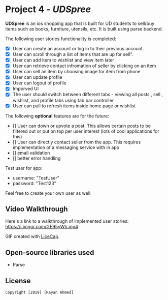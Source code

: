 # Project 4 - *UDSpree*

**UDSpree** is an ios shopping app that is built for UD students to sell/buy items such as books, furniture, utensils, etc.
It is built using parse backend. 

The following user stories functionality is completed:

- [X] User can create an account or log in to their previous account.
- [X] User can scroll through a list of items that are up for sell".
- [X] User can add item to wishlist and view item later
- [X] User can retrieve contact infromation of seller by clicking on an item
- [X] User can sell an item by choosing image for item from phone
- [X] User can update profile 
- [X] User can logout of profile
- [X] Imporved UI
- [X] The user should switch between different tabs - viewing all posts , sell , wishlist, and profile tabs using tab bar controller
- [X] User can pull to refresh items inside home page or wishlist

The following **optional** features are for the future:
- [] User can down or upvote a post. This allows certain posts to be filtered out or put on top per user interest (lots of cool applications for this)
- [] User can directly contact seller from the app. This requires implementation of a messaging service with in app
- [] email validation
- [] better error handling

Test user for app:
- username: "TestUser"
- password: "Test123"

Feel free to create your own user as well

## Video Walkthrough

Here's a link to a walkthrough of implemented user stories:
https://i.imgur.com/GE95yWh.mp4

GIF created with [LiceCap](http://www.cockos.com/licecap/).

## Open-source libraries used

- Parse

## License

    Copyright [2019] [Rayan Ahmed]

